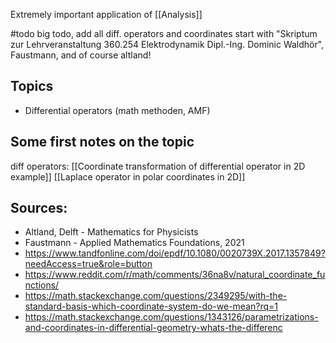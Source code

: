 Extremely important application of [[Analysis]] 



#todo big todo, add all diff. operators  and coordinates 
start with "Skriptum zur Lehrveranstaltung 360.254 Elektrodynamik Dipl.-Ing. Dominic Waldhör", Faustmann, and of course altland!


## Topics
- Differential operators (math methoden, AMF)


## Some first notes on the topic
diff operators:
[[Coordinate transformation of differential operator in 2D example]]
[[Laplace operator in polar coordinates in 2D]]





## Sources:
- Altland, Delft - Mathematics for Physicists
- Faustmann - Applied Mathematics Foundations, 2021
- https://www.tandfonline.com/doi/epdf/10.1080/0020739X.2017.1357849?needAccess=true&role=button
- https://www.reddit.com/r/math/comments/36na8v/natural_coordinate_functions/
- https://math.stackexchange.com/questions/2349295/with-the-standard-basis-which-coordinate-system-do-we-mean?rq=1
- https://math.stackexchange.com/questions/1343126/parametrizations-and-coordinates-in-differential-geometry-whats-the-differenc